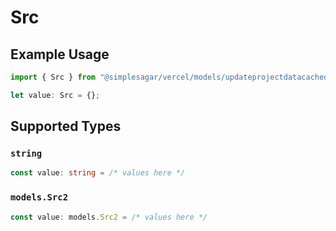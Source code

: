 # Src

## Example Usage

```typescript
import { Src } from "@simplesagar/vercel/models/updateprojectdatacacheop.js";

let value: Src = {};
```

## Supported Types

### `string`

```typescript
const value: string = /* values here */
```

### `models.Src2`

```typescript
const value: models.Src2 = /* values here */
```

